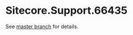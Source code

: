 # Sitecore.Support.66435

See [master branch](https://github.com/sitecoresupport/Sitecore.Support.66435) for details.